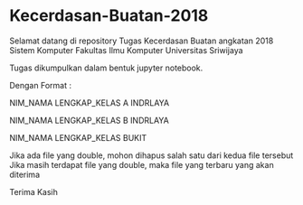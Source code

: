 # Kecerdasan-Buatan-2018

Selamat datang di repository Tugas Kecerdasan Buatan angkatan 2018 Sistem Komputer Fakultas Ilmu Komputer Universitas Sriwijaya

Tugas dikumpulkan dalam bentuk jupyter notebook.

Dengan Format : 

NIM_NAMA LENGKAP_KELAS A INDRLAYA 

NIM_NAMA LENGKAP_KELAS B INDRLAYA 

NIM_NAMA LENGKAP_KELAS BUKIT

Jika ada file yang double, mohon dihapus salah satu dari kedua file tersebut
Jika masih terdapat file yang double, maka file yang terbaru yang akan diterima

Terima Kasih
